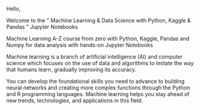 Hello,

Welcome to the " Machine Learning & Data Science with Python, Kaggle & Pandas " Jupyter Notebooks

Machine Learning A-Z course from zero with Python, Kaggle, Pandas and Numpy for data analysis with hands-on Jupyter Notebooks



Machine learning is a branch of artificial intelligence (AI) and computer science which focuses on the use of data and algorithms to imitate the way that humans learn, gradually improving its accuracy.

You can develop the foundational skills you need to advance to building neural networks and creating more complex functions through the Python and R programming languages. Machine learning helps you stay ahead of new trends, technologies, and applications in this field.
